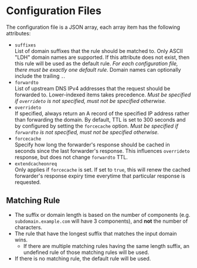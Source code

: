 # Configuration Files

The configuration file is a JSON array, each array item has the following attributes:

- `suffixes`  
  List of domain suffixes that the rule should be matched to. Only ASCII "LDH" domain names are supported. If this attribute does not exist, then this rule will be used as the default rule. *For each configuration file, there must be exactly one default rule*.
  Domain names can optionally include the trailing `.`.
- `forwardto`  
  List of upstream DNS IPv4 addresses that the request should be forwarded to. Lower-indexed items takes precedence. *Must be specified if `overrideto` is not specified, must not be specified otherwise.*
- `overrideto`  
  If specified, always return an A record of the specified IP address rather than forwarding the domain. By default, TTL is set to 300 seconds and by configured by setting the `forcecache` option. *Must be specified if `forwardto` is not specified, must not be specified otherwise.*
- `forcecache`  
  Specify how long the forwarder's response should be cached in seconds since the last forwarder's response. This influences `overrideto` response, but does not change `forwardto` TTL.
- `extendcacheonreq`  
  Only applies if `forcecache` is set. If set to `true`, this will renew the cached forwarder's response expiry time everytime that particular response is requested.

## Matching Rule

- The suffix or domain length is based on the number of components (e.g. `subdomain.example.com` will have 3 components), and **not** the number of characters.
- The rule that have the longest suffix that matches the input domain wins.
  - If there are multiple matching rules having the same length suffix, an undefined rule of those matching rules will be used.
- If there is no matching rule, the default rule will be used.

